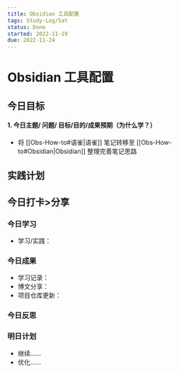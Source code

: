 ```yaml
---
title: Obsidian 工具配置
tags: Study-Log/Sat
status: Done
started: 2022-11-19
due: 2022-11-24
---
```

# Obsidian 工具配置
## 今日目标
#### 1. 今日主题/ 问题/ 目标/目的/成果预期（**为什么学**？）
- 将 [[Obs-How-to#语雀|语雀]] 笔记转移至 [[Obs-How-to#Obsidian|Obsidian]] 整理完善笔记思路
## 实践计划
## 今日打卡>分享
### 今日学习
- 学习/实践：
### 今日成果
- 学习记录：
- 博文分享：
- 项目仓库更新：
### 今日反思
### 明日计划
- 继续……
- 优化……
